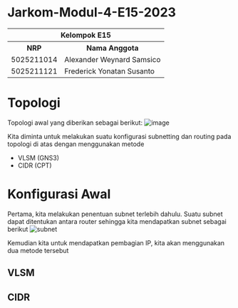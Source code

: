 # Jarkom-Modul-4-E15-2023

<table>
    <tr>
        <th colspan=2> Kelompok E15 </th>
    </tr>
    <tr>
        <th>NRP</th>
        <th>Nama Anggota</th>
    </tr>
    <tr>
        <td>5025211014</td>
        <td>Alexander Weynard Samsico</td>
    </tr>
  <tr>
        <td>5025211121</td>
        <td>Frederick Yonatan Susanto</td>
    </tr>
</table>

# Topologi
Topologi awal yang diberikan sebagai berikut:
![image](https://github.com/weynard02/Jarkom-Modul-4-E15-2023/assets/90879937/410ecb71-a113-434e-90d5-5e9b05ce81c1)

Kita diminta untuk melakukan suatu konfigurasi subnetting dan routing pada topologi di atas dengan menggunakan metode
- VLSM (GNS3)
- CIDR (CPT)

# Konfigurasi Awal
Pertama, kita melakukan penentuan subnet terlebih dahulu. Suatu subnet dapat ditentukan antara router sehingga kita mendapatkan subnet sebagai berikut
![subnet](https://github.com/weynard02/Jarkom-Modul-4-E15-2023/assets/90879937/bf812727-9c59-422d-ab9d-25919d703029)

Kemudian kita untuk mendapatkan pembagian IP, kita akan menggunakan dua metode tersebut

## VLSM
## CIDR
